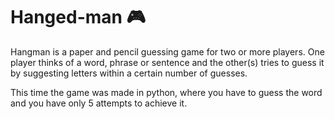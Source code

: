 # Hanged-man 🎮

Hangman is a paper and pencil guessing game for two or more players. One player thinks of a word, phrase or sentence and the other(s) tries to guess it by suggesting letters within a certain number of guesses.

This time the game was made in python, where you have to guess the word and you have only 5 attempts to achieve it.
